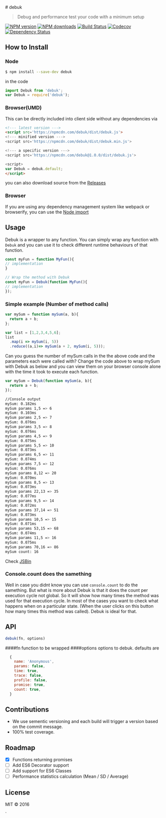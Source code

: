 # debuk

>Debug and performance test your code with a minimum setup

[![NPM
version](http://img.shields.io/npm/v/debuk.svg?style=flat-square)](https://www.npmjs.com/package/debuk)
[![NPM
downloads](http://img.shields.io/npm/dm/debuk.svg?style=flat-square)](https://www.npmjs.com/package/debuk)
[![Build
Status](http://img.shields.io/travis/udnisap/debuk/master.svg?style=flat-square)](https://travis-ci.org/udnisap/debuk)
[![Codecov](https://img.shields.io/codecov/c/github/udnisap/debuk.svg)](https://codecov.io/gh/udnisap/debuk)
[![Dependency
Status](http://img.shields.io/david/udnisap/debuk.svg?style=flat-square)](https://david-dm.org/udnisap/debuk)
## How to Install

### Node

```sh
$ npm install --save-dev debuk
```
in the code
```js
import Debuk from 'debuk';
var Debuk = require('debuk');
```

### Browser(UMD)
This can be directly included into client side without any dependencies via
```html
<!--- latest version --->
<script src='https://npmcdn.com/debuk/dist/debuk.js'>
<!--- minified version --->
<script src='https://npmcdn.com/debuk/dist/debuk.min.js'>

<!--- a specific version --->
<script src='https://npmcdn.com/debuk@1.0.0/dist/debuk.js'>

<script>
var Debuk = debuk.default;
</script>
```
you can also download source from the
[Releases](https://github.com/udnisap/debuk/releases)

### Browser
If you are using any dependency management system like webpack or browserify,
you can use the [Node import](#node)


## Usage
Debuk is a wrapper to any function. You can simply wrap any function with
`Debuk` and you can use it to check different runtime behaviours of that
function.

```js
const myFun = function MyFun(){
// implementation
}

// Wrap the method with Debuk
const myFun = Debuk(function MyFun(){
// implementation
});
```

### Simple example (Number of method calls)

```js
var mySum = function mySum(a, b){
  return a + b;
};

var list = [1,2,3,4,5,6];
list
  .map(i => mySum(i, 5))
  .reduce((a,i)=> mySum(a + 2, mySum(i, 5)));
```
Can you guess the number of mySum calls in the the above code and the parameters
each were called with?
Change the code above to wrap mySum with Debuk as below and you can view them on
your browser console alone with the time it took to execute each function.

```js
var mySum = Debuk(function mySum(a, b){
  return a + b;
});
```
```sh
//Console output
mySum: 0.182ms
mySum params 1,5 => 6
mySum: 0.103ms
mySum params 2,5 => 7
mySum: 0.076ms
mySum params 3,5 => 8
mySum: 0.076ms
mySum params 4,5 => 9
mySum: 0.075ms
mySum params 5,5 => 10
mySum: 0.073ms
mySum params 6,5 => 11
mySum: 0.074ms
mySum params 7,5 => 12
mySum: 0.076ms
mySum params 8,12 => 20
mySum: 0.070ms
mySum params 8,5 => 13
mySum: 0.073ms
mySum params 22,13 => 35
mySum: 0.077ms
mySum params 9,5 => 14
mySum: 0.072ms
mySum params 37,14 => 51
mySum: 0.073ms
mySum params 10,5 => 15
mySum: 0.071ms
mySum params 53,15 => 68
mySum: 0.074ms
mySum params 11,5 => 16
mySum: 0.075ms
mySum params 70,16 => 86
mySum count: 16
```
Check [JSBin](https://jsbin.com/baxupum/edit?html,js)

### Console.count does the samething
Well in case you didnt know you can use `console.count` to do the samething. But
what is more about Debuk is that it does the count per execution cycle not
global. So it will show how many times the method was used for that execution
cycle. In most of the cases you want to check what happens when on a particular
state. (When the user clicks on this button how many times this method was
called). Debuk is ideal for that. 

## API
```js
debuk(fn, options)
```
####fn
function to be wrapped
####options
options to debuk. 
defaults are 
```js
  {  
    name: 'Anonymous',
    params: false,
    time: true,
    trace: false,
    profile: false,
    promise: true,
    count: true,
  }
```

## Contributions
- We use sementic versioning and each build will trigger a version based on the
  commit message. 
- 100% test coverage.

## Roadmap
- [x] Functions returning promises
- [ ] Add ES6 Decorator support
- [ ] Add support for ES6 Classes
- [ ] Performance statistics calculation (Mean / SD / Average)

## License

MIT © 2016 

`

